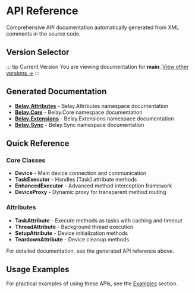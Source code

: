 # API Reference

Comprehensive API documentation automatically generated from XML comments in the source code.

## Version Selector

::: tip Current Version
You are viewing documentation for **main**.
[View other versions →](/api/versions)
:::

## Generated Documentation

- **[Belay.Attributes](./generated/Belay.Attributes/README.md)** - Belay.Attributes namespace documentation
- **[Belay.Core](./generated/Belay.Core/README.md)** - Belay.Core namespace documentation
- **[Belay.Extensions](./generated/Belay.Extensions/README.md)** - Belay.Extensions namespace documentation
- **[Belay.Sync](./generated/Belay.Sync/README.md)** - Belay.Sync namespace documentation

## Quick Reference

### Core Classes
- **Device** - Main device connection and communication
- **TaskExecutor** - Handles [Task] attribute methods
- **EnhancedExecutor** - Advanced method interception framework
- **DeviceProxy** - Dynamic proxy for transparent method routing

### Attributes
- **TaskAttribute** - Execute methods as tasks with caching and timeout
- **ThreadAttribute** - Background thread execution
- **SetupAttribute** - Device initialization methods
- **TeardownAttribute** - Device cleanup methods

For detailed documentation, see the generated API reference above.

## Usage Examples

For practical examples of using these APIs, see the [Examples](/examples/) section.
